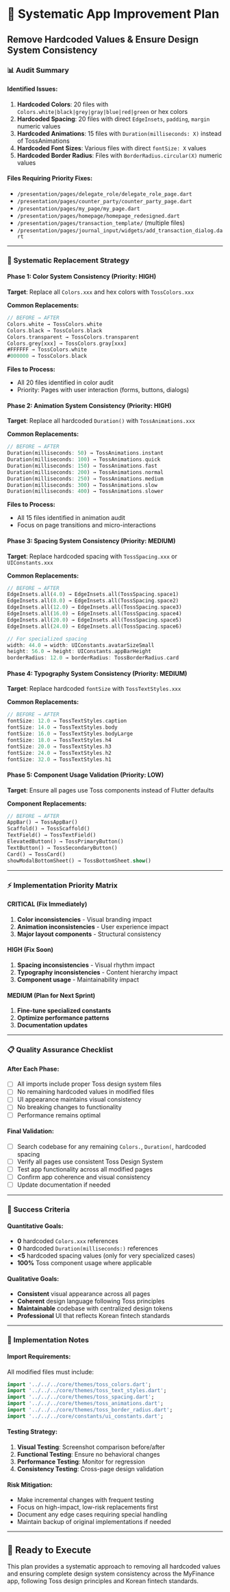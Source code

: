 # 🎯 Systematic App Improvement Plan
## Remove Hardcoded Values & Ensure Design System Consistency

### 📊 **Audit Summary**

#### **Identified Issues:**
1. **Hardcoded Colors**: 20 files with `Colors.white|black|grey|gray|blue|red|green` or hex colors
2. **Hardcoded Spacing**: 20 files with direct `EdgeInsets`, `padding`, `margin` numeric values
3. **Hardcoded Animations**: 15 files with `Duration(milliseconds: X)` instead of TossAnimations
4. **Hardcoded Font Sizes**: Various files with direct `fontSize: X` values
5. **Hardcoded Border Radius**: Files with `BorderRadius.circular(X)` numeric values

#### **Files Requiring Priority Fixes:**
- `/presentation/pages/delegate_role/delegate_role_page.dart`
- `/presentation/pages/counter_party/counter_party_page.dart`
- `/presentation/pages/my_page/my_page.dart`
- `/presentation/pages/homepage/homepage_redesigned.dart`
- `/presentation/pages/transaction_template/` (multiple files)
- `/presentation/pages/journal_input/widgets/add_transaction_dialog.dart`

---

### 🔧 **Systematic Replacement Strategy**

#### **Phase 1: Color System Consistency (Priority: HIGH)**
**Target**: Replace all `Colors.xxx` and hex colors with `TossColors.xxx`

**Common Replacements:**
```dart
// BEFORE → AFTER
Colors.white → TossColors.white
Colors.black → TossColors.black  
Colors.transparent → TossColors.transparent
Colors.grey[xxx] → TossColors.gray[xxx]
#FFFFFF → TossColors.white
#000000 → TossColors.black
```

**Files to Process:**
- All 20 files identified in color audit
- Priority: Pages with user interaction (forms, buttons, dialogs)

#### **Phase 2: Animation System Consistency (Priority: HIGH)**
**Target**: Replace all hardcoded `Duration()` with `TossAnimations.xxx`

**Common Replacements:**
```dart
// BEFORE → AFTER
Duration(milliseconds: 50) → TossAnimations.instant
Duration(milliseconds: 100) → TossAnimations.quick
Duration(milliseconds: 150) → TossAnimations.fast
Duration(milliseconds: 200) → TossAnimations.normal
Duration(milliseconds: 250) → TossAnimations.medium
Duration(milliseconds: 300) → TossAnimations.slow
Duration(milliseconds: 400) → TossAnimations.slower
```

**Files to Process:**
- All 15 files identified in animation audit
- Focus on page transitions and micro-interactions

#### **Phase 3: Spacing System Consistency (Priority: MEDIUM)**
**Target**: Replace hardcoded spacing with `TossSpacing.xxx` or `UIConstants.xxx`

**Common Replacements:**
```dart
// BEFORE → AFTER
EdgeInsets.all(4.0) → EdgeInsets.all(TossSpacing.space1)
EdgeInsets.all(8.0) → EdgeInsets.all(TossSpacing.space2)
EdgeInsets.all(12.0) → EdgeInsets.all(TossSpacing.space3)
EdgeInsets.all(16.0) → EdgeInsets.all(TossSpacing.space4)
EdgeInsets.all(20.0) → EdgeInsets.all(TossSpacing.space5)
EdgeInsets.all(24.0) → EdgeInsets.all(TossSpacing.space6)

// For specialized spacing
width: 44.0 → width: UIConstants.avatarSizeSmall
height: 56.0 → height: UIConstants.appBarHeight
borderRadius: 12.0 → borderRadius: TossBorderRadius.card
```

#### **Phase 4: Typography System Consistency (Priority: MEDIUM)**
**Target**: Replace hardcoded `fontSize` with `TossTextStyles.xxx`

**Common Replacements:**
```dart
// BEFORE → AFTER
fontSize: 12.0 → TossTextStyles.caption
fontSize: 14.0 → TossTextStyles.body
fontSize: 16.0 → TossTextStyles.bodyLarge
fontSize: 18.0 → TossTextStyles.h4
fontSize: 20.0 → TossTextStyles.h3
fontSize: 24.0 → TossTextStyles.h2
fontSize: 32.0 → TossTextStyles.h1
```

#### **Phase 5: Component Usage Validation (Priority: LOW)**
**Target**: Ensure all pages use Toss components instead of Flutter defaults

**Component Replacements:**
```dart
// BEFORE → AFTER
AppBar() → TossAppBar()
Scaffold() → TossScaffold()
TextField() → TossTextField()
ElevatedButton() → TossPrimaryButton()
TextButton() → TossSecondaryButton()
Card() → TossCard()
showModalBottomSheet() → TossBottomSheet.show()
```

---

### ⚡ **Implementation Priority Matrix**

#### **CRITICAL (Fix Immediately)**
1. **Color inconsistencies** - Visual branding impact
2. **Animation inconsistencies** - User experience impact
3. **Major layout components** - Structural consistency

#### **HIGH (Fix Soon)**  
1. **Spacing inconsistencies** - Visual rhythm impact
2. **Typography inconsistencies** - Content hierarchy impact
3. **Component usage** - Maintainability impact

#### **MEDIUM (Plan for Next Sprint)**
1. **Fine-tune specialized constants**
2. **Optimize performance patterns**
3. **Documentation updates**

---

### 📋 **Quality Assurance Checklist**

#### **After Each Phase:**
- [ ] All imports include proper Toss design system files
- [ ] No remaining hardcoded values in modified files
- [ ] UI appearance maintains visual consistency
- [ ] No breaking changes to functionality
- [ ] Performance remains optimal

#### **Final Validation:**
- [ ] Search codebase for any remaining `Colors.`, `Duration(`, hardcoded spacing
- [ ] Verify all pages use consistent Toss Design System
- [ ] Test app functionality across all modified pages
- [ ] Confirm app coherence and visual consistency
- [ ] Update documentation if needed

---

### 🎯 **Success Criteria**

#### **Quantitative Goals:**
- **0** hardcoded `Colors.xxx` references
- **0** hardcoded `Duration(milliseconds:)` references  
- **<5** hardcoded spacing values (only for very specialized cases)
- **100%** Toss component usage where applicable

#### **Qualitative Goals:**
- **Consistent** visual appearance across all pages
- **Coherent** design language following Toss principles
- **Maintainable** codebase with centralized design tokens
- **Professional** UI that reflects Korean fintech standards

---

### 📝 **Implementation Notes**

#### **Import Requirements:**
All modified files must include:
```dart
import '../../../core/themes/toss_colors.dart';
import '../../../core/themes/toss_text_styles.dart';
import '../../../core/themes/toss_spacing.dart';
import '../../../core/themes/toss_animations.dart';
import '../../../core/themes/toss_border_radius.dart';
import '../../../core/constants/ui_constants.dart';
```

#### **Testing Strategy:**
1. **Visual Testing**: Screenshot comparison before/after
2. **Functional Testing**: Ensure no behavioral changes
3. **Performance Testing**: Monitor for regression
4. **Consistency Testing**: Cross-page design validation

#### **Risk Mitigation:**
- Make incremental changes with frequent testing
- Focus on high-impact, low-risk replacements first
- Document any edge cases requiring special handling
- Maintain backup of original implementations if needed

---

## 🚀 **Ready to Execute**

This plan provides a systematic approach to removing all hardcoded values and ensuring complete design system consistency across the MyFinance app, following Toss design principles and Korean fintech standards.